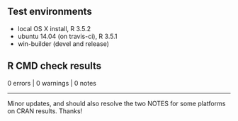 
## Test environments

- local OS X install, R 3.5.2
- ubuntu 14.04 (on travis-ci), R 3.5.1
- win-builder (devel and release)

## R CMD check results

0 errors | 0 warnings | 0 notes

**********

Minor updates, and should also resolve the two NOTES for some platforms on CRAN results. Thanks!

